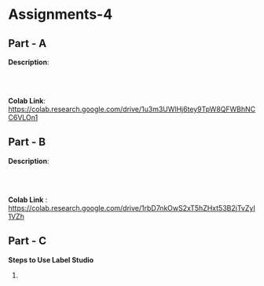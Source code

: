 # Assignments-4

## Part - A

**Description**:<br/><br/>


<br/>

**Colab Link**: https://colab.research.google.com/drive/1u3m3UWlHj6tey9TpW8QFWBhNCC6VLOn1

## Part - B

**Description**:<br/><br/>


<br/>

**Colab Link** : https://colab.research.google.com/drive/1rbD7nkOwS2xT5hZHxt53B2jTvZyI1VZh

## Part - C

**Steps to Use Label Studio**

1. 